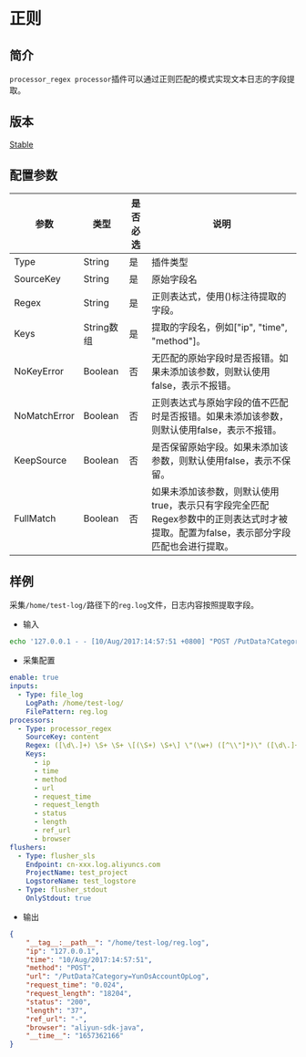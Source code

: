 # 正则

## 简介

`processor_regex processor`插件可以通过正则匹配的模式实现文本日志的字段提取。

## 版本

[Stable](../stability-level.md)

## 配置参数

| 参数           | 类型       | 是否必选 | 说明                                                                        |
| ------------ | -------- | ---- | ------------------------------------------------------------------------- |
| Type         | String   | 是    | 插件类型                                                                      |
| SourceKey    | String   | 是    | 原始字段名                                                                     |
| Regex        | String   | 是    | 正则表达式，使用()标注待提取的字段。                                                       |
| Keys         | String数组 | 是    | 提取的字段名，例如\["ip", "time", "method"]。                                       |
| NoKeyError   | Boolean  | 否    | 无匹配的原始字段时是否报错。如果未添加该参数，则默认使用false，表示不报错。                                  |
| NoMatchError | Boolean  | 否    | 正则表达式与原始字段的值不匹配时是否报错。如果未添加该参数，则默认使用false，表示不报错。                           |
| KeepSource   | Boolean  | 否    | 是否保留原始字段。如果未添加该参数，则默认使用false，表示不保留。                                       |
| FullMatch    | Boolean  | 否    | 如果未添加该参数，则默认使用true，表示只有字段完全匹配Regex参数中的正则表达式时才被提取。配置为false，表示部分字段匹配也会进行提取。 |

## 样例

采集`/home/test-log/`路径下的`reg.log`文件，日志内容按照提取字段。

* 输入

```bash
echo '127.0.0.1 - - [10/Aug/2017:14:57:51 +0800] "POST /PutData?Category=YunOsAccountOpLog" 0.024 18204 200 37 "-" "aliyun-sdk-java"' >> /home/test-log/reg.log
```

* 采集配置

```yaml
enable: true
inputs:
  - Type: file_log
    LogPath: /home/test-log/
    FilePattern: reg.log
processors:
  - Type: processor_regex
    SourceKey: content
    Regex: ([\d\.]+) \S+ \S+ \[(\S+) \S+\] \"(\w+) ([^\\"]*)\" ([\d\.]+) (\d+) (\d+) (\d+|-) \"([^\\"]*)\" \"([^\\"]*)\"
    Keys:
      - ip
      - time
      - method
      - url
      - request_time
      - request_length
      - status
      - length
      - ref_url
      - browser
flushers:
  - Type: flusher_sls
    Endpoint: cn-xxx.log.aliyuncs.com
    ProjectName: test_project
    LogstoreName: test_logstore
  - Type: flusher_stdout
    OnlyStdout: true
```

* 输出

```json
{
    "__tag__:__path__": "/home/test-log/reg.log",
    "ip": "127.0.0.1",
    "time": "10/Aug/2017:14:57:51",
    "method": "POST",
    "url": "/PutData?Category=YunOsAccountOpLog",
    "request_time": "0.024",
    "request_length": "18204",
    "status": "200",
    "length": "37",
    "ref_url": "-",
    "browser": "aliyun-sdk-java",
    "__time__": "1657362166"
}
```
